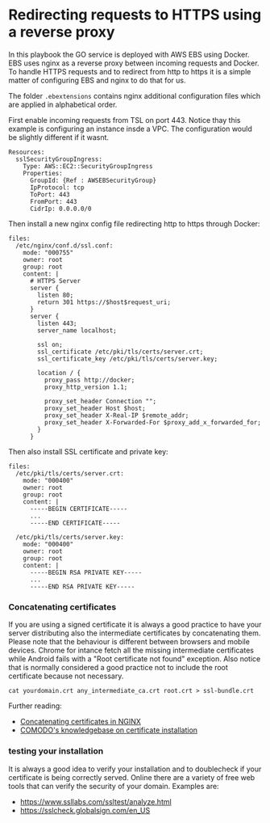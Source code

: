 # Redirecting requests to HTTPS using a reverse proxy

In this playbook the GO service is deployed with AWS EBS using Docker. EBS uses nginx as a reverse proxy between incoming requests and Docker. To handle HTTPS requests and to redirect from http to https it is a simple matter of configuring EBS and nginx to do that for us.

The folder `.ebextensions` contains nginx additional configuration files which are applied in alphabetical order.

First enable incoming requests from TSL on port 443. Notice thay this example is configuring an instance insde a VPC. The configuration would be slightly different  if it wasnt.

```
Resources:
  sslSecurityGroupIngress: 
    Type: AWS::EC2::SecurityGroupIngress
    Properties:
      GroupId: {Ref : AWSEBSecurityGroup}
      IpProtocol: tcp
      ToPort: 443
      FromPort: 443
      CidrIp: 0.0.0.0/0
```

Then install a new nginx config file redirecting http to https through Docker:

```
files:
  /etc/nginx/conf.d/ssl.conf:
    mode: "000755"
    owner: root
    group: root
    content: |
      # HTTPS Server
      server {
        listen 80;
        return 301 https://$host$request_uri;
      }
      server {
        listen 443;
        server_name localhost;
        
        ssl on;
        ssl_certificate /etc/pki/tls/certs/server.crt;
        ssl_certificate_key /etc/pki/tls/certs/server.key;
        
        location / {
          proxy_pass http://docker;
          proxy_http_version 1.1;
          
          proxy_set_header Connection "";
          proxy_set_header Host $host;
          proxy_set_header X-Real-IP $remote_addr;
          proxy_set_header X-Forwarded-For $proxy_add_x_forwarded_for;
        }
      }
```

Then also install SSL certificate and private key:

```
files:
  /etc/pki/tls/certs/server.crt:
    mode: "000400"
    owner: root
    group: root
    content: |
      -----BEGIN CERTIFICATE-----
      ...
      -----END CERTIFICATE-----
      
  /etc/pki/tls/certs/server.key:
    mode: "000400"
    owner: root
    group: root
    content: |
      -----BEGIN RSA PRIVATE KEY-----
      ...
      -----END RSA PRIVATE KEY-----
```

### Concatenating certificates

If you are using a signed certificate it is always a good practice to have your server distributing also the intermediate certificates by concatenating them. Please note that the behaviour is different between browsers and mobile devices. Chrome for intance fetch all the missing intermediate certificates while Android fails with a "Root certificate not found" exception. Also notice that is normally considered a good practice not to include the root certificate because not necessary.

```
cat yourdomain.crt any_intermediate_ca.crt root.crt > ssl-bundle.crt
```
Further reading:
* [Concatenating certificates in NGINX](https://support.comodo.com/index.php?/Default/Knowledgebase/List/Index/37/certificate-installation)
* [COMODO's knowledgebase on certificate installation](https://support.comodo.com/index.php?/Default/Knowledgebase/Article/View/789/37/certificate-installation-nginx)

### testing your installation

It is always a good idea to verify your installation and to doublecheck if your certificate is being correctly served. Online there are a variety of free web tools that can verify the security of your domain. Examples are:
* https://www.ssllabs.com/ssltest/analyze.html
* https://sslcheck.globalsign.com/en_US